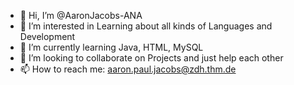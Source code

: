 - 👋 Hi, I’m @AaronJacobs-ANA
- 👀 I’m interested in Learning about all kinds of Languages and Development 
- 🌱 I’m currently learning Java, HTML, MySQL
- 💞️ I’m looking to collaborate on Projects and just help each other
- 📫 How to reach me: aaron.paul.jacobs@zdh.thm.de

<!---
AaronJacobs-ANA/AaronJacobs-ANA is a ✨ special ✨ repository because its `README.md` (this file) appears on your GitHub profile.
You can click the Preview link to take a look at your changes.
--->
